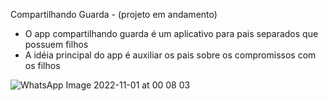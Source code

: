 Compartilhando Guarda - (projeto em andamento)

- O app compartilhando guarda é um aplicativo para pais separados que possuem filhos
- A idéia principal do app é auxiliar os pais sobre os compromissos com os filhos


![WhatsApp Image 2022-11-01 at 00 08 03](https://user-images.githubusercontent.com/87152738/217323633-808ab77e-24e6-41c0-9a90-b9e35f8afbee.jpeg)
